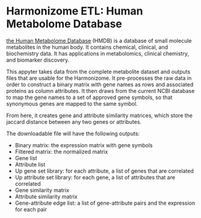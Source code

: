 # Harmonizome ETL: Human Metabolome Database

[the Human Metabolome Database](https://hmdb.ca/) (HMDB) is a database of small molecule metabolites in the human body. It contains chemical, clinical, and biochemistry data. It has applications in metabolomics, clinical chemistry, and biomarker discovery.

This appyter takes data from the complete metabolite dataset and outputs files that are usable for the Harmonizome. It pre-processes the raw data  in order to construct a binary matrix with gene names as rows and associated proteins as column attributes. It then draws from the current NCBI database to map the gene names to a set of approved gene symbols, so that synonymous genes are mapped to the same symbol. 

From here, it creates gene and attribute similarity matrices, which store the jaccard distance between any two genes or attributes. 

The downloadable file will have the following outputs:
* Binary matrix: the expression matrix with gene symbols
* Filtered matrix: the normalized matrix
* Gene list
* Attribute list 
* Up gene set library: for each attribute, a list of genes that are correlated
* Up attribute set library: for each gene, a list of attributes that are correlated
* Gene similarity matrix
* Attribute similarity matrix
* Gene-attribute edge list: a list of gene-attribute pairs and the expression for each pair 
